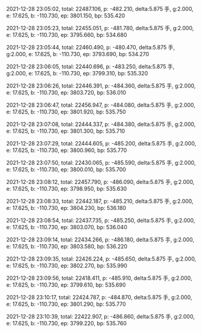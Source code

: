 2021-12-28 23:05:02, total: 22487.106, p: -482.210, delta:5.875 手, g:2.000, e: 17.625, b: -110.730, ep: 3801.150, bp: 535.420

2021-12-28 23:05:23, total: 22455.051, p: -481.780, delta:5.875 手, g:2.000, e: 17.625, b: -110.730, ep: 3795.660, bp: 534.680

2021-12-28 23:05:44, total: 22460.490, p: -480.470, delta:5.875 手, g:2.000, e: 17.625, b: -110.730, ep: 3793.690, bp: 534.270

2021-12-28 23:06:05, total: 22440.696, p: -483.250, delta:5.875 手, g:2.000, e: 17.625, b: -110.730, ep: 3799.310, bp: 535.320

2021-12-28 23:06:26, total: 22446.391, p: -484.360, delta:5.875 手, g:2.000, e: 17.625, b: -110.730, ep: 3803.720, bp: 536.010

2021-12-28 23:06:47, total: 22456.947, p: -484.080, delta:5.875 手, g:2.000, e: 17.625, b: -110.730, ep: 3801.920, bp: 535.750

2021-12-28 23:07:08, total: 22444.337, p: -484.380, delta:5.875 手, g:2.000, e: 17.625, b: -110.730, ep: 3801.300, bp: 535.710

2021-12-28 23:07:29, total: 22444.605, p: -485.200, delta:5.875 手, g:2.000, e: 17.625, b: -110.730, ep: 3800.960, bp: 535.770

2021-12-28 23:07:50, total: 22430.065, p: -485.590, delta:5.875 手, g:2.000, e: 17.625, b: -110.730, ep: 3800.010, bp: 535.700

2021-12-28 23:08:12, total: 22457.790, p: -486.090, delta:5.875 手, g:2.000, e: 17.625, b: -110.730, ep: 3798.950, bp: 535.630

2021-12-28 23:08:33, total: 22442.187, p: -485.210, delta:5.875 手, g:2.000, e: 17.625, b: -110.730, ep: 3804.230, bp: 536.180

2021-12-28 23:08:54, total: 22437.735, p: -485.250, delta:5.875 手, g:2.000, e: 17.625, b: -110.730, ep: 3803.070, bp: 536.040

2021-12-28 23:09:14, total: 22434.266, p: -486.180, delta:5.875 手, g:2.000, e: 17.625, b: -110.730, ep: 3803.580, bp: 536.220

2021-12-28 23:09:35, total: 22426.224, p: -485.650, delta:5.875 手, g:2.000, e: 17.625, b: -110.730, ep: 3802.270, bp: 535.990

2021-12-28 23:09:56, total: 22418.411, p: -485.910, delta:5.875 手, g:2.000, e: 17.625, b: -110.730, ep: 3799.610, bp: 535.690

2021-12-28 23:10:17, total: 22424.787, p: -484.870, delta:5.875 手, g:2.000, e: 17.625, b: -110.730, ep: 3801.290, bp: 535.770

2021-12-28 23:10:39, total: 22422.907, p: -486.860, delta:5.875 手, g:2.000, e: 17.625, b: -110.730, ep: 3799.220, bp: 535.760